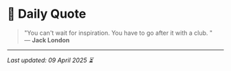 # 📜 Daily Quote

> "You can't wait for inspiration. You have to go after it with a club. "  
> — **Jack London**

---

_Last updated: 09 April 2025 ⏳_
